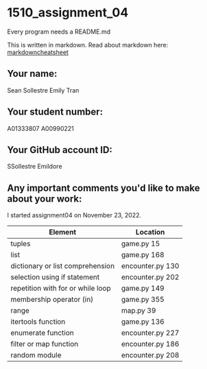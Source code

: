 # 1510_assignment_04

Every program needs a README.md

This is written in markdown. Read about markdown here: [markdowncheatsheet](https://www.markdownguide.org/cheat-sheet/)

## Your name:
Sean Sollestre
Emily Tran

## Your student number:
A01333807
A00990221

## Your GitHub account ID:
SSollestre
Emildore

## Any important comments you'd like to make about your work:
I started assignment04 on November 23, 2022.

| Element                           | Location         |
|-----------------------------------|------------------|
| tuples                            | game.py 15       |
| list                              | game.py 168      |
| dictionary or list comprehension  | encounter.py 130 |
| selection using if statement      | encounter.py 202 |
| repetition with for or while loop | game.py 149      |
| membership operator (in)          | game.py 355      |
| range                             | map.py 39        |
| itertools function                | game.py 136      |
| enumerate function                | encounter.py 227 |
| filter or map function            | encounter.py 186 |
| random module                     | encounter.py 208 |
